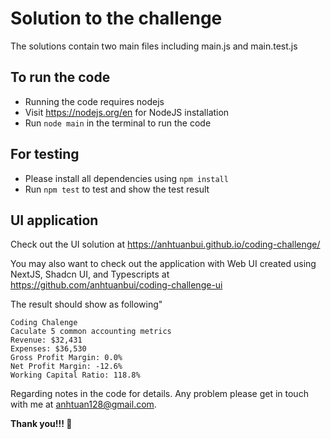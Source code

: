 # Solution to the challenge
The solutions contain two main files including main.js and main.test.js

## To run the code
- Running the code requires nodejs
- Visit https://nodejs.org/en for NodeJS installation
- Run `node main` in the terminal to run the code

## For testing 

- Please install all dependencies using `npm install`
- Run `npm test` to test and show the test result

## UI application

Check out the UI solution at https://anhtuanbui.github.io/coding-challenge/

You may also want to check out the application with Web UI created using NextJS, Shadcn UI, and Typescripts at https://github.com/anhtuanbui/coding-challenge-ui

The result should show as following"

```
Coding Chalenge
Caculate 5 common accounting metrics
Revenue: $32,431
Expenses: $36,530
Gross Profit Margin: 0.0%
Net Profit Margin: -12.6%
Working Capital Ratio: 118.8%
```

Regarding notes in the code for details. Any problem please get in touch with me at anhtuan128@gmail.com.

__Thank you!!! 🙏__

